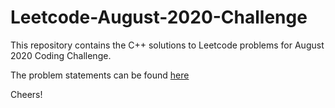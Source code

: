 # Leetcode-August-2020-Challenge
This repository contains the C++ solutions to Leetcode problems for  August 2020 Coding Challenge.

The problem statements can be found [here](https://leetcode.com/explore/challenge/card/august-leetcoding-challenge/)

Cheers!
